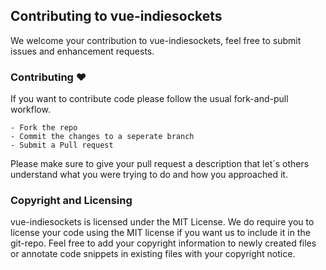 ## Contributing to vue-indiesockets

We welcome your contribution to vue-indiesockets, feel free to submit issues and enhancement requests.

### Contributing :heart:

If you want to contribute code please follow the usual fork-and-pull workflow.

    - Fork the repo
    - Commit the changes to a seperate branch
    - Submit a Pull request
    
Please make sure to give your pull request a description that let´s others understand what you were trying to do and how you approached it.


### Copyright and Licensing

vue-indiesockets is licensed under the MIT License.
We do require you to license your code using the MIT license if you want us to include it in the git-repo.
Feel free to add your copyright information to newly created files or annotate code snippets in existing files with your copyright notice.
